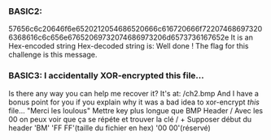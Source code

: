 ### BASIC2:
57656c6c20646f6e6520212054686520666c616720666f722074686973206368616c6c656e67652069732074686973206d6573736167652e
It is an Hex-encoded string
Hex-decoded string is:
Well done ! The flag for this challenge is this message.

### BASIC3: I accidentally XOR-encrypted this file...
Is there any way you can help me recover it? It's at: /ch2.bmp
And I have a bonus point for you if you explain why it was a bad idea to xor-encrypt *this* file...
"Merci les loulous"
Mettre key plus longue que BMP Header / Avec les 00 on peux voir que ça se répéte et trouver la clé / + Supposer début du header 'BM' 'FF FF'(taille du fichier en hex) '00 00'(réservé)
